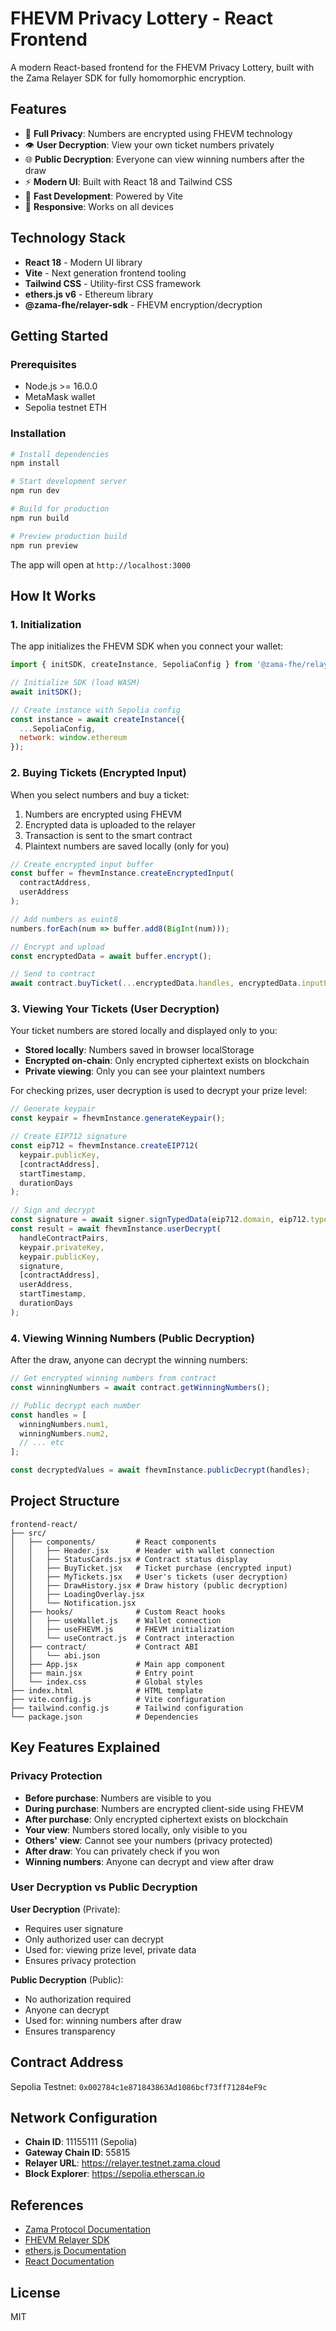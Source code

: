 # FHEVM Privacy Lottery - React Frontend

A modern React-based frontend for the FHEVM Privacy Lottery, built with the Zama Relayer SDK for fully homomorphic encryption.

## Features

- 🔐 **Full Privacy**: Numbers are encrypted using FHEVM technology
- 👁️ **User Decryption**: View your own ticket numbers privately
- 🌐 **Public Decryption**: Everyone can view winning numbers after the draw
- ⚡ **Modern UI**: Built with React 18 and Tailwind CSS
- 🚀 **Fast Development**: Powered by Vite
- 📱 **Responsive**: Works on all devices

## Technology Stack

- **React 18** - Modern UI library
- **Vite** - Next generation frontend tooling
- **Tailwind CSS** - Utility-first CSS framework
- **ethers.js v6** - Ethereum library
- **@zama-fhe/relayer-sdk** - FHEVM encryption/decryption

## Getting Started

### Prerequisites

- Node.js >= 16.0.0
- MetaMask wallet
- Sepolia testnet ETH

### Installation

```bash
# Install dependencies
npm install

# Start development server
npm run dev

# Build for production
npm run build

# Preview production build
npm run preview
```

The app will open at `http://localhost:3000`

## How It Works

### 1. Initialization

The app initializes the FHEVM SDK when you connect your wallet:

```javascript
import { initSDK, createInstance, SepoliaConfig } from '@zama-fhe/relayer-sdk';

// Initialize SDK (load WASM)
await initSDK();

// Create instance with Sepolia config
const instance = await createInstance({
  ...SepoliaConfig,
  network: window.ethereum
});
```

### 2. Buying Tickets (Encrypted Input)

When you select numbers and buy a ticket:

1. Numbers are encrypted using FHEVM
2. Encrypted data is uploaded to the relayer
3. Transaction is sent to the smart contract
4. Plaintext numbers are saved locally (only for you)

```javascript
// Create encrypted input buffer
const buffer = fhevmInstance.createEncryptedInput(
  contractAddress,
  userAddress
);

// Add numbers as euint8
numbers.forEach(num => buffer.add8(BigInt(num)));

// Encrypt and upload
const encryptedData = await buffer.encrypt();

// Send to contract
await contract.buyTicket(...encryptedData.handles, encryptedData.inputProof);
```

### 3. Viewing Your Tickets (User Decryption)

Your ticket numbers are stored locally and displayed only to you:

- **Stored locally**: Numbers saved in browser localStorage
- **Encrypted on-chain**: Only encrypted ciphertext exists on blockchain
- **Private viewing**: Only you can see your plaintext numbers

For checking prizes, user decryption is used to decrypt your prize level:

```javascript
// Generate keypair
const keypair = fhevmInstance.generateKeypair();

// Create EIP712 signature
const eip712 = fhevmInstance.createEIP712(
  keypair.publicKey,
  [contractAddress],
  startTimestamp,
  durationDays
);

// Sign and decrypt
const signature = await signer.signTypedData(eip712.domain, eip712.types, eip712.message);
const result = await fhevmInstance.userDecrypt(
  handleContractPairs,
  keypair.privateKey,
  keypair.publicKey,
  signature,
  [contractAddress],
  userAddress,
  startTimestamp,
  durationDays
);
```

### 4. Viewing Winning Numbers (Public Decryption)

After the draw, anyone can decrypt the winning numbers:

```javascript
// Get encrypted winning numbers from contract
const winningNumbers = await contract.getWinningNumbers();

// Public decrypt each number
const handles = [
  winningNumbers.num1,
  winningNumbers.num2,
  // ... etc
];

const decryptedValues = await fhevmInstance.publicDecrypt(handles);
```

## Project Structure

```
frontend-react/
├── src/
│   ├── components/         # React components
│   │   ├── Header.jsx      # Header with wallet connection
│   │   ├── StatusCards.jsx # Contract status display
│   │   ├── BuyTicket.jsx   # Ticket purchase (encrypted input)
│   │   ├── MyTickets.jsx   # User's tickets (user decryption)
│   │   ├── DrawHistory.jsx # Draw history (public decryption)
│   │   ├── LoadingOverlay.jsx
│   │   └── Notification.jsx
│   ├── hooks/              # Custom React hooks
│   │   ├── useWallet.js    # Wallet connection
│   │   ├── useFHEVM.js     # FHEVM initialization
│   │   └── useContract.js  # Contract interaction
│   ├── contract/           # Contract ABI
│   │   └── abi.json
│   ├── App.jsx             # Main app component
│   ├── main.jsx            # Entry point
│   └── index.css           # Global styles
├── index.html              # HTML template
├── vite.config.js          # Vite configuration
├── tailwind.config.js      # Tailwind configuration
└── package.json            # Dependencies
```

## Key Features Explained

### Privacy Protection

- **Before purchase**: Numbers are visible to you
- **During purchase**: Numbers are encrypted client-side using FHEVM
- **After purchase**: Only encrypted ciphertext exists on blockchain
- **Your view**: Numbers stored locally, only visible to you
- **Others' view**: Cannot see your numbers (privacy protected)
- **After draw**: You can privately check if you won
- **Winning numbers**: Anyone can decrypt and view after draw

### User Decryption vs Public Decryption

**User Decryption** (Private):
- Requires user signature
- Only authorized user can decrypt
- Used for: viewing prize level, private data
- Ensures privacy protection

**Public Decryption** (Public):
- No authorization required
- Anyone can decrypt
- Used for: winning numbers after draw
- Ensures transparency

## Contract Address

Sepolia Testnet: `0x002784c1e871843863Ad1086bcf73ff71284eF9c`

## Network Configuration

- **Chain ID**: 11155111 (Sepolia)
- **Gateway Chain ID**: 55815
- **Relayer URL**: https://relayer.testnet.zama.cloud
- **Block Explorer**: https://sepolia.etherscan.io

## References

- [Zama Protocol Documentation](https://docs.zama.ai/protocol)
- [FHEVM Relayer SDK](https://docs.zama.ai/protocol/relayer-sdk-guides/fhevm-relayer)
- [ethers.js Documentation](https://docs.ethers.org/v6/)
- [React Documentation](https://react.dev/)

## License

MIT

